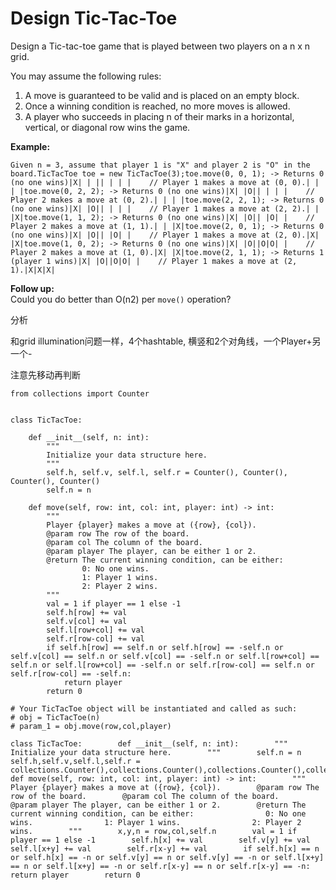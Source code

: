 # Design Tic-Tac-Toe

Design a Tic-tac-toe game that is played between two players on a n x n grid.

You may assume the following rules:

1. A move is guaranteed to be valid and is placed on an empty block.
2. Once a winning condition is reached, no more moves is allowed.
3. A player who succeeds in placing n of their marks in a horizontal, vertical, or diagonal row wins the game.

**Example:**  


```text
Given n = 3, assume that player 1 is "X" and player 2 is "O" in the board.TicTacToe toe = new TicTacToe(3);toe.move(0, 0, 1); -> Returns 0 (no one wins)|X| | || | | |    // Player 1 makes a move at (0, 0).| | | |toe.move(0, 2, 2); -> Returns 0 (no one wins)|X| |O|| | | |    // Player 2 makes a move at (0, 2).| | | |toe.move(2, 2, 1); -> Returns 0 (no one wins)|X| |O|| | | |    // Player 1 makes a move at (2, 2).| | |X|toe.move(1, 1, 2); -> Returns 0 (no one wins)|X| |O|| |O| |    // Player 2 makes a move at (1, 1).| | |X|toe.move(2, 0, 1); -> Returns 0 (no one wins)|X| |O|| |O| |    // Player 1 makes a move at (2, 0).|X| |X|toe.move(1, 0, 2); -> Returns 0 (no one wins)|X| |O||O|O| |    // Player 2 makes a move at (1, 0).|X| |X|toe.move(2, 1, 1); -> Returns 1 (player 1 wins)|X| |O||O|O| |    // Player 1 makes a move at (2, 1).|X|X|X|
```

**Follow up:**  
Could you do better than O\(n2\) per `move()` operation?

分析

和grid illumination问题一样，4个hashtable, 横竖和2个对角线，一个Player+另一个-

注意先移动再判断

```text
from collections import Counter


class TicTacToe:

    def __init__(self, n: int):
        """
        Initialize your data structure here.
        """
        self.h, self.v, self.l, self.r = Counter(), Counter(), Counter(), Counter()
        self.n = n

    def move(self, row: int, col: int, player: int) -> int:
        """
        Player {player} makes a move at ({row}, {col}).
        @param row The row of the board.
        @param col The column of the board.
        @param player The player, can be either 1 or 2.
        @return The current winning condition, can be either:
                0: No one wins.
                1: Player 1 wins.
                2: Player 2 wins.
        """
        val = 1 if player == 1 else -1
        self.h[row] += val
        self.v[col] += val
        self.l[row+col] += val
        self.r[row-col] += val
        if self.h[row] == self.n or self.h[row] == -self.n or self.v[col] == self.n or self.v[col] == -self.n or self.l[row+col] == self.n or self.l[row+col] == -self.n or self.r[row-col] == self.n or self.r[row-col] == -self.n:
            return player
        return 0

# Your TicTacToe object will be instantiated and called as such:
# obj = TicTacToe(n)
# param_1 = obj.move(row,col,player)
```

```text
class TicTacToe:        def __init__(self, n: int):        """        Initialize your data structure here.        """        self.n = n        self.h,self.v,self.l,self.r = collections.Counter(),collections.Counter(),collections.Counter(),collections.Counter()            def move(self, row: int, col: int, player: int) -> int:        """        Player {player} makes a move at ({row}, {col}).        @param row The row of the board.        @param col The column of the board.        @param player The player, can be either 1 or 2.        @return The current winning condition, can be either:                0: No one wins.                1: Player 1 wins.                2: Player 2 wins.        """        x,y,n = row,col,self.n        val = 1 if player == 1 else -1        self.h[x] += val        self.v[y] += val        self.l[x+y] += val        self.r[x-y] += val        if self.h[x] == n or self.h[x] == -n or self.v[y] == n or self.v[y] == -n or self.l[x+y] == n or self.l[x+y] == -n or self.r[x-y] == n or self.r[x-y] == -n:            return player        return 0
```





